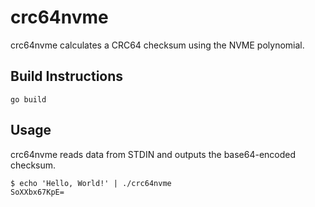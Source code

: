 # crc64nvme

crc64nvme calculates a CRC64 checksum using the NVME polynomial.

## Build Instructions

```
go build
```

## Usage

crc64nvme reads data from STDIN and outputs the base64-encoded checksum.

```
$ echo 'Hello, World!' | ./crc64nvme
SoXXbx67KpE=
```
